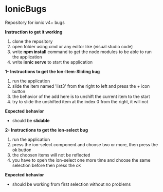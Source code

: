 # IonicBugs
Repository for ionic v4+ bugs

**Instruction to get it working**
1. clone the repository
2. open folder using cmd or any editor like (visual studio code)
3. write **npm install** command to get the node modules to be able to run the application
4. write **ionic serve** to start the application


**1-**
**Instructions to get the Ion-Item-Sliding bug**
1. run the application
2. slide the item named 'list3' from the right to left and press the + icon button
3. the behavior of the add here is to unshift the current item to the start
4. try to slide the unshifted item at the index 0 from the right, it will not

**Expected behavior**
- should be **slidable**


**2-**
**Instructions to get the ion-select bug**
1. run the application
2. press the ion-select component and choose two or more, then press the ok button
3. the choosen items will not be reflected
4. you have to opeh the ion-select one more time and choose the same selection before then press the ok

**Expected behavior**
- should be working from first selection without no problems
